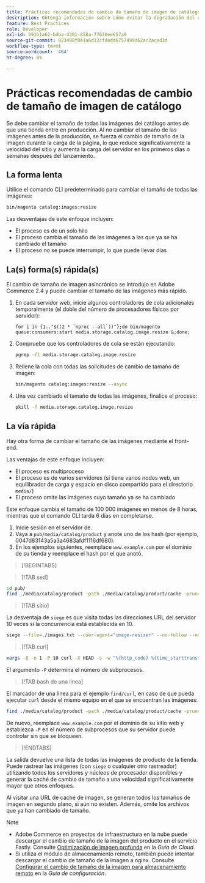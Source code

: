 ```yaml
---
title: Prácticas recomendadas de cambio de tamaño de imagen de catálogo
description: Obtenga información sobre cómo evitar la degradación del rendimiento antes del lanzamiento de producción del sitio de Adobe Commerce.
feature: Best Practices
role: Developer
exl-id: 591b1a62-bdba-4301-858a-77620ee657a9
source-git-commit: 823498f041a6d12cfdedd6757499d62ac2aced3d
workflow-type: tm+mt
source-wordcount: '464'
ht-degree: 0%

---
```


# Prácticas recomendadas de cambio de tamaño de imagen de catálogo

Se debe cambiar el tamaño de todas las imágenes del catálogo antes de que una tienda entre en producción. Al no cambiar el tamaño de las imágenes antes de la producción, se fuerza el cambio de tamaño de la imagen durante la carga de la página, lo que reduce significativamente la velocidad del sitio y aumenta la carga del servidor en los primeros días o semanas después del lanzamiento.

## La forma lenta

Utilice el comando CLI predeterminado para cambiar el tamaño de todas las imágenes:

```bash
bin/magento catalog:images:resize
```

Las desventajas de este enfoque incluyen:

- El proceso es de un solo hilo
- El proceso cambia el tamaño de las imágenes a las que ya se ha cambiado el tamaño
- El proceso no se puede interrumpir, lo que puede llevar días

## La(s) forma(s) rápida(s)

El cambio de tamaño de imagen asincrónico se introdujo en Adobe Commerce 2.4 y puede cambiar el tamaño de las imágenes más rápido.

1. En cada servidor web, inicie algunos controladores de cola adicionales temporalmente (el doble del número de procesadores físicos por servidor):

   ```bsh
   for i in {1.."$((2 * `nproc --all`))"};do bin/magento queue:consumers:start media.storage.catalog.image.resize &;done;
   ```

1. Compruebe que los controladores de cola se están ejecutando:

   ```bash
   pgrep -fl media.storage.catalog.image.resize
   ```

1. Rellene la cola con todas las solicitudes de cambio de tamaño de imagen:

   ```bash
   bin/magento catalog:images:resize --async
   ```

1. Una vez cambiado el tamaño de todas las imágenes, finalice el proceso:

   ```bash
   pkill -f media.storage.catalog.image.resize
   ```

## La vía rápida

Hay otra forma de cambiar el tamaño de las imágenes mediante el front-end.

Las ventajas de este enfoque incluyen:

- El proceso es multiproceso
- El proceso es de varios servidores (si tiene varios nodos web, un equilibrador de carga y espacio en disco compartido para el directorio `media/`)
- El proceso omite las imágenes cuyo tamaño ya se ha cambiado

Este enfoque cambia el tamaño de 100 000 imágenes en menos de 8 horas, mientras que el comando CLI tarda 6 días en completarse.

1. Inicie sesión en el servidor de.
1. Vaya a `pub/media/catalog/product` y anote uno de los hash (por ejemplo, 0047d83143a5a3a4683afdf1116df680).
1. En los ejemplos siguientes, reemplace `www.example.com` por el dominio de su tienda y reemplace el hash por el que anotó.

>[!BEGINTABS]

>[!TAB sed]

```bash
cd pub/
find ./media/catalog/product -path ./media/catalog/product/cache -prune -o -type f -print | sed 's~./media/catalog/product/~https://www.example.com/media/catalog/product/cache/0047d83143a5a3a4683afdf1116df680/~g' > images.txt
```

>[!TAB sitio]

La desventaja de `siege` es que visita todas las direcciones URL del servidor 10 veces si la concurrencia está establecida en 10.

```bash
siege --file=./images.txt --user-agent="image-resizer" --no-follow --no-parser --concurrent=10 --reps=once
```

>[!TAB curl]

```bash
xargs -0 -n 1 -P 10 curl -X HEAD -s -w "%{http_code} %{time_starttransfer} %{url_effective}\n" < <(tr \\n \\0 <images.txt)
```

El argumento `-P` determina el número de subprocesos.

>[!TAB bash de una línea]

El marcador de una línea para el ejemplo `find/curl`, en caso de que pueda ejecutar `curl` desde el mismo equipo en el que se encuentran las imágenes:

```bash
find ./media/catalog/product -path ./media/catalog/product/cache -prune -o -type f -print | sed 's~./media/catalog/product/~https://www.example.com/media/catalog/product/cache/0047d83143a5a3a4683afdf1116df680/~g' | xargs -n 1 -P 10 curl -X HEAD -s -w "%{http_code} %{time_starttransfer} %{url_effective}\n"
```

De nuevo, reemplace `www.example.com` por el dominio de su sitio web y establezca `-P` en el número de subprocesos que su servidor puede controlar sin que se bloqueen.

>[!ENDTABS]

La salida devuelve una lista de todas las imágenes de producto de la tienda. Puede rastrear las imágenes (con `siege` o cualquier otro rastreador) utilizando todos los servidores y núcleos de procesador disponibles y generar la caché de cambio de tamaño a una velocidad significativamente mayor que otros enfoques.

Al visitar una URL de caché de imagen, se generan todos los tamaños de imagen en segundo plano, si aún no existen. Además, omite los archivos que ya han cambiado de tamaño.

>[!NOTE]
>
>- Adobe Commerce en proyectos de infraestructura en la nube puede descargar el cambio de tamaño de la imagen del producto en el servicio Fastly. Consulte [Optimización de imagen profunda](https://experienceleague.adobe.com/docs/commerce-cloud-service/user-guide/cdn/fastly-image-optimization.html?lang=en#deep-image-optimization) en la _Guía de Cloud_.
>- Si utiliza el módulo de almacenamiento remoto, también puede intentar descargar el cambio de tamaño de la imagen a nginx. Consulte [Configurar el cambio de tamaño de la imagen para almacenamiento remoto](https://experienceleague.adobe.com/docs/commerce-operations/configuration-guide/storage/remote-storage/remote-storage-image-resize.html) en la _Guía de configuración_.
